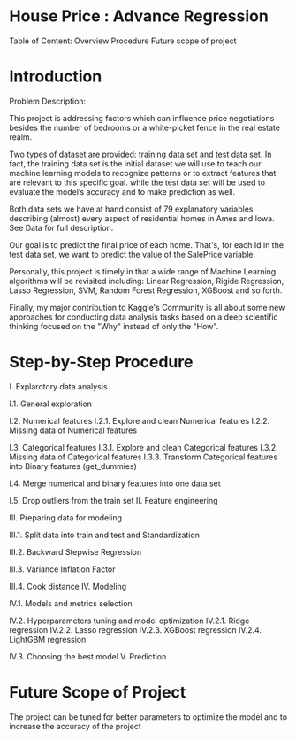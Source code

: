 # House Price : Advance Regression

Table of Content:
Overview
Procedure
Future scope of project

# Introduction


Problem Description:

This project is addressing factors which can influence price negotiations besides the number of bedrooms or a white-picket fence in the real estate realm.

Two types of dataset are provided: training data set and test data set. In fact, the training data set is the initial dataset we will use to teach our machine learning models to recognize patterns or to extract features that are relevant to this specific goal. while the test data set will be used to evaluate the model’s accuracy and to make prediction as well.

Both data sets we have at hand consist of 79 explanatory variables describing (almost) every aspect of residential homes in Ames and Iowa. See Data for full description.

Our goal is to predict the final price of each home. That's, for each Id in the test data set, we want to predict the value of the SalePrice variable.

Personally, this project is timely in that a wide range of Machine Learning algorithms will be revisited including: Linear Regression, Rigide Regression, Lasso Regression, SVM, Random Forest Regression, XGBoost and so forth.

Finally, my major contribution to Kaggle's Community is all about some new approaches for conducting data analysis tasks based on a deep scientific thinking focused on the "Why" instead of only the "How".



# Step-by-Step Procedure 


I.    Explarotory data analysis

I.1. General exploration

I.2. Numerical features
    I.2.1. Explore and clean Numerical features
    I.2.2. Missing data of Numerical features

I.3. Categorical features
    I.3.1. Explore and clean Categorical features
    I.3.2. Missing data of Categorical features
    I.3.3. Transform Categorical features into Binary features (get_dummies)

I.4. Merge numerical and binary features into one data set

I.5. Drop outliers from the train set
II. Feature engineering

III. Preparing data for modeling

III.1. Split data into train and test and Standardization

III.2. Backward Stepwise Regression

III.3. Variance Inflation Factor

III.4. Cook distance
IV. Modeling

IV.1. Models and metrics selection

IV.2. Hyperparameters tuning and model optimization
    IV.2.1. Ridge regression
    IV.2.2. Lasso regression
    IV.2.3. XGBoost regression
    IV.2.4. LightGBM regression

IV.3. Choosing the best model
V. Prediction



# Future Scope of Project

 The project can be tuned for better parameters to optimize the model and to increase the accuracy of the project
